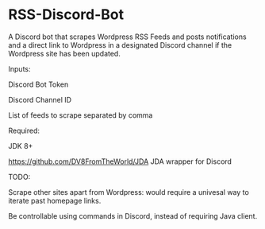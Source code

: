 # RSS-Discord-Bot

A Discord bot that scrapes Wordpress RSS Feeds and posts notifications and a direct link to Wordpress in a designated Discord channel if the Wordpress site has been updated.

Inputs:

Discord Bot Token

Discord Channel ID

List of feeds to scrape separated by comma

Required:

JDK 8+

https://github.com/DV8FromTheWorld/JDA JDA wrapper for Discord

TODO:

Scrape other sites apart from Wordpress: would require a univesal way to iterate past homepage links.

Be controllable using commands in Discord, instead of requiring Java client.
